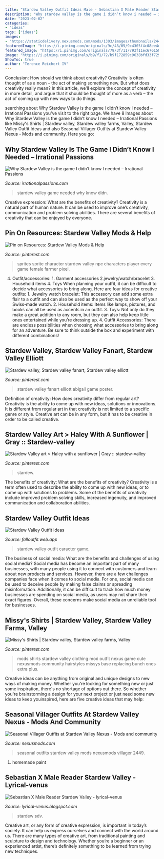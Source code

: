```yaml
---
title: "Stardew Valley Outfit Ideas Male - Sebastian X Male Reader Stardew Valley"
description: "Why stardew valley is the game i didn’t know i needed – irrational passions"
date: "2023-02-02"
categories:
- "ideas"
tags: ["ideas"]
images:
- "https://staticdelivery.nexusmods.com/mods/1303/images/thumbnails/2449/2449-1594349951-595276192.gif"
featuredImage: "https://i.pinimg.com/originals/9c/43/05/9c4305f4c08ee4dfa1979407e521f252.png"
featured_image: "https://i.pinimg.com/originals/79/3f/11/793f11ec6761586eb83f00c589e78198.png"
image: "https://i.pinimg.com/originals/b9/f1/72/b9f172859c9638bfd33f729550e079c9.png"
ShowToc: true
author: "Terence Reichert IV"
---
```



Conclusion: How should we think about creativity?
Creativity is often thought of as a noun – the act of making something new. But what does creativity really mean? In this article, we'll explore the concept of creativity in more detail, and argue that it should be thought of more as a verb – the act of coming up with new ways to do things.

	

		
searching about Why Stardew Valley is the game I didn’t know I needed – Irrational Passions you've visit to the right page. We have 8 Images about Why Stardew Valley is the game I didn’t know I needed – Irrational Passions like Missy&#039;s Shirts | Stardew valley, Stardew valley farms, Valley, Stardew Valley Outfit Ideas and also Seasonal Villager Outfits at Stardew Valley Nexus - Mods and community. Here you go:
		
    
## Why Stardew Valley Is The Game I Didn’t Know I Needed – Irrational Passions

<img loading=lazy src="http://irrationalpassions.com/wp-content/uploads/2016/03/5544bc38249daf9475fe7eeb1b0ae1be-jpg.jpg" onerror="this.onerror=null;this.src='https://tse1.mm.bing.net/th?id=OIP.2V4LZSZEyWrGcgEO-6NOtQHaGO&amp;pid=15.1';" alt="Why Stardew Valley is the game I didn’t know I needed – Irrational Passions">

_Source: irrationalpassions.com_

>stardew valley game needed why know didn. 

	

Creative expression: What are the benefits of creativity?
Creativity is a natural part of human nature. It can be used to improve one’s creativity, communication and problem solving abilities. There are several benefits of creativity that can be enjoyed by everyone.

    
## Pin On Resources: Stardew Valley Mods &amp; Help

<img loading=lazy src="https://i.pinimg.com/originals/b9/f1/72/b9f172859c9638bfd33f729550e079c9.png" onerror="this.onerror=null;this.src='https://tse1.mm.bing.net/th?id=OIP.u9kjerIiatdqzEEp-CNrigHaEc&amp;pid=15.1';" alt="Pin on Resources: Stardew Valley Mods &amp; Help">

_Source: pinterest.com_

>sprites sprite character stardew valley npc characters player every game female farmer pixel. 

	

4. Outfit/accessories: 1. Garment accessories 2.jewelry/watch/bracelet 3. Household items 4. Toys
When planning your outfit, it can be difficult to decide what accessories to bring along. Here are four ideas for creative outfits: 1. Jewelry watch bracelet: This accessory can add some extra flair to a outfit and can also be used as the perfect way to show off your Swiss-made watch. 2. Household items: Items like lamps, pictures, and books can all be used as accents in an outfit. 3. Toys: Not only do they make a great addition to any room, but they can also help keep little ones entertained while you’re dressing up. 4. Outfit Accessories: There are endless possibilities when choosing what accessories to bring along for an adventure. Be sure to think outside the box and experiment with different combinations!

    
## Stardew Valley, Stardew Valley Fanart, Stardew Valley Elliott

<img loading=lazy src="https://i.pinimg.com/originals/9c/43/05/9c4305f4c08ee4dfa1979407e521f252.png" onerror="this.onerror=null;this.src='https://tse2.mm.bing.net/th?id=OIP.shnzDScCrOOB3nEVp4SvBwHaEy&amp;pid=15.1';" alt="Stardew valley, Stardew valley fanart, Stardew valley elliott">

_Source: pinterest.com_

>stardew valley fanart elliott abigail game poster. 

	

Definition of creativity: How does creativity differ from regular art?
Creativity is the ability to come up with new ideas, solutions or innovations. It is different from regular art in that creativity is not limited to a specific genre or style. Creative art can be in any form, but it has to be creative in order to be called creative.

    
## Stardew Valley Art &gt; Haley With A Sunflower | Gray :: Stardew-valley

<img loading=lazy src="https://i.pinimg.com/736x/85/4f/23/854f23902f6dd7182486fb593cd74f20.jpg" onerror="this.onerror=null;this.src='https://tse4.mm.bing.net/th?id=OIP.XsHQw2l7zEIPUuCkKXGjVgHaIT&amp;pid=15.1';" alt="Stardew Valley art &gt; Haley with a sunflower | Gray :: stardew-valley">

_Source: pinterest.com_

>stardew. 

	

The benefits of creativity: What are the benefits of creativity?
Creativity is a term often used to describe the ability to come up with new ideas, or to come up with solutions to problems. Some of the benefits of creativity include improved problem solving skills, increased ingenuity, and improved communication and collaboration abilities.

    
## Stardew Valley Outfit Ideas

<img loading=lazy src="https://i.pinimg.com/originals/51/81/d2/5181d2ae581364cf34a5789cfc9c0384.png" onerror="this.onerror=null;this.src='https://tse2.mm.bing.net/th?id=OIP.1IYCdSFKEkBjU86tyKVwLgHaCM&amp;pid=15.1';" alt="Stardew Valley Outfit Ideas">

_Source: falloutfit.web.app_

>stardew valley outfit caracter game. 

	

The business of social media: What are the benefits and challenges of using social media?
Social media has become an important part of many businesses, with many people using it to connect with customers and learn about new products and services. However, there are a few challenges companies face when it comes to social media. For one, social media can be used to deceive people by making false claims or spreading misinformation. Additionally, it can be difficult to track how much money businesses are spending on social media, as users may not share their exact figures. Overall, these concerns make social media an unreliable tool for businesses.

    
## Missy&#039;s Shirts | Stardew Valley, Stardew Valley Farms, Valley

<img loading=lazy src="https://i.pinimg.com/originals/79/3f/11/793f11ec6761586eb83f00c589e78198.png" onerror="this.onerror=null;this.src='https://tse2.mm.bing.net/th?id=OIP.jYcbo4FQsUDiEjahxzrp-gHaEN&amp;pid=15.1';" alt="Missy&#039;s Shirts | Stardew valley, Stardew valley farms, Valley">

_Source: pinterest.com_

>mods shirts stardew valley clothing mod outfit nexus game cute nexusmods community hairstyles missys base replacing bunch ones extra plus. 

	

Creative ideas can be anything from original and unique designs to new ways of making money. Whether you're looking for something new or just some inspiration, there's no shortage of options out there. So whether you're brainstorming a design for your next project or just need some new ideas to keep youinspired, here are five creative ideas that may help: 

    
## Seasonal Villager Outfits At Stardew Valley Nexus - Mods And Community

<img loading=lazy src="https://staticdelivery.nexusmods.com/mods/1303/images/thumbnails/2449/2449-1594349951-595276192.gif" onerror="this.onerror=null;this.src='https://tse1.mm.bing.net/th?id=OIP.B6ELLSFz4U92vqEtkWCPLgAAAA&amp;pid=15.1';" alt="Seasonal Villager Outfits at Stardew Valley Nexus - Mods and community">

_Source: nexusmods.com_

>seasonal outfits stardew valley mods nexusmods villager 2449. 

	

1. homemade paint

    
## Sebastian X Male Reader Stardew Valley - Lyrical-venus

<img loading=lazy src="https://64.media.tumblr.com/f543d45141d614e5671bf648c13517aa/deaa7b5a6a05862b-13/s2048x3072/0ca7472b36d7c75c60c2af815a90d5ec254d32c4.png" onerror="this.onerror=null;this.src='https://tse4.mm.bing.net/th?id=OIP.-VTdfXq52LJ1CXf2mqd6wwHaHa&amp;pid=15.1';" alt="Sebastian X Male Reader Stardew Valley - lyrical-venus">

_Source: lyrical-venus.blogspot.com_

>stardew sdv. 

	

Creative art, or any form of creative expression, is important in today’s society. It can help us express ourselves and connect with the world around us. There are many types of creative art, from traditional painting and sculpture to design and technology. Whether you’re a beginner or an experienced artist, there’s definitely something to be learned from trying new techniques.

